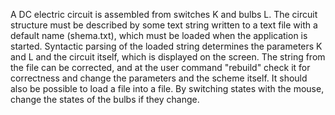 A DC electric circuit is assembled from switches K and bulbs L. The circuit structure must be described by some text string written to a text file with a default name (shema.txt), which must be loaded when the application is started. Syntactic parsing of the loaded string determines the parameters K and L and the circuit itself, which is displayed on the screen. The string from the file can be corrected, and at the user command "rebuild" check it for correctness and change the parameters and the scheme itself. It should also be possible to load a file into a file.
	By switching states with the mouse, change the states of the bulbs if they change.
